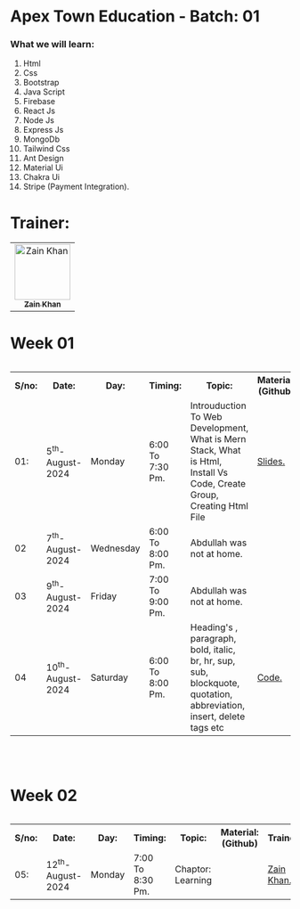 # Apex Town Education - Batch: 01

### What we will learn:

<ol>
        <li>Html</li>
        <li>Css</li>
        <li>Bootstrap</li>
        <li>Java Script</li>
        <li>Firebase</li>
        <li>React Js</li>
        <li>Node Js</li>
        <li>Express Js</li>
        <li>MongoDb</li>
        <li>Tailwind Css</li>
        <li>Ant Design</li>
        <li>Material Ui</li>
        <li>Chakra Ui</li>
        <li>Stripe (Payment Integration).</li>
</ol>

# Trainer:

<table >
    <tbody>
        <tr>
            <td align="center">
                <a href="https://github.com/Zainkhan25">
                    <img src="https://avatars.githubusercontent.com/u/121414309?v=4" width="100px;" alt="Zain Khan"/>
                    <br />
                    <sub><b>Zain Khan</b></sub>
                </a> 
            </td>
        </tr> 
</tbody>
<table>

# Week 01

<table>
    <tbody>
     <tr>
        <th>S/no: </th>
        <th>Date: </th>
        <th>Day: </th>
        <th>Timing: </th>
        <th>Topic: </th>
        <th>Material: (Github)</th>
        <th>Trainer</th>
     </tr>
     <tr>
        <td>01: </td>
        <td>5<sup>th</sup>-August-2024</td>
        <td>Monday</td>
        <td>6:00 To 7:30 Pm.</td>
        <td>Introuduction To Web Development, What is Mern Stack, What is Html, Install Vs Code, Create Group, Creating Html File</td>
        <td><a href="https://github.com/ZAINKHAN25/Apex-Town-Learning-B-01/blob/main/Html%20%26%20Css/Slides/First%20Class%20(Introduction%20To%20Course).pdf">Slides.</a></td>
        <td><a href="https://github.com/Zainkhan25">Zain Khan.</a></td>
     </tr>
     <tr>
        <td>02</td>
        <td>7<sup>th</sup>-August-2024</td>
        <td>Wednesday</td>
        <td>6:00 To 8:00 Pm.</td>
        <td>Abdullah was not at home.</td>
        <td></td>
        <td><a href="https://github.com/Zainkhan25">Zain Khan.</a></td>
     </tr>
     <tr>
        <td>03</td>
        <td>9<sup>th</sup>-August-2024</td>
        <td>Friday</td>
        <td>7:00 To 9:00 Pm.</td>
        <td>Abdullah was not at home.</td>
        <td></td>
        <td><a href="https://github.com/Zainkhan25">Zain Khan.</a></td>
     </tr>
     <tr>
        <td>04</td>
        <td>10<sup>th</sup>-August-2024</td>
        <td>Saturday</td>
        <td>6:00 To 8:00 Pm.</td>
        <td>Heading's , paragraph, bold, italic, br, hr, sup, sub, blockquote, quotation, abbreviation, insert, delete tags etc</td>
        <td><a href="https://github.com/ZAINKHAN25/Apex-Town-Learning-B-01/blob/main/Html%20%26%20Css/Code/index.html">Code.</a></td>
        <td><a href="https://github.com/Zainkhan25">Zain Khan.</a></td>
     </tr>
</tbody>
<table>

<br />
<br />

# Week 02

<table>
    <tbody>
     <tr>
        <th>S/no: </th>
        <th>Date: </th>
        <th>Day: </th>
        <th>Timing: </th>
        <th>Topic: </th>
        <th>Material: (Github)</th>
        <th>Trainer</th>
     </tr>
     <tr>
        <td>05: </td>
        <td>12<sup>th</sup>-August-2024</td>
        <td>Monday</td>
        <td>7:00 To 8:30 Pm.</td>
        <td>Chaptor: Learning</td>
        <td>
        <!-- <a href="https://github.com/ZAINKHAN25/Apex-Town-Learning-B-01/blob/main/Html%20%26%20Css/Slides/First%20Class%20(Introduction%20To%20Course).pdf">
         Slides.
        </a> -->
        </td>
        <td><a href="https://github.com/Zainkhan25">Zain Khan.</a></td>
     </tr>
</tbody>
<table>
